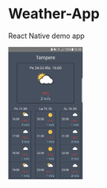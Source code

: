# Weather-App
React Native demo app

<img src="/screenshots/33514109_2199175396765550_7927328512409600000_n.png" width="150" alt="Weather App">
